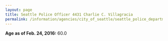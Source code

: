 ```yaml
---
layout: page
title: Seattle Police Officer 4431 Charlie C. Villagracia
permalink: /information/agencies/city_of_seattle/seattle_police_department/copbook/4431/
---
```


**Age as of Feb. 24, 2016:** 60.0
